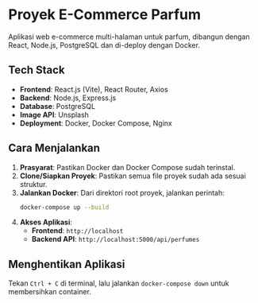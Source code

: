 # Proyek E-Commerce Parfum

Aplikasi web e-commerce multi-halaman untuk parfum, dibangun dengan React, Node.js, PostgreSQL dan di-deploy dengan Docker.

## Tech Stack

-   **Frontend**: React.js (Vite), React Router, Axios
-   **Backend**: Node.js, Express.js
-   **Database**: PostgreSQL
-   **Image API**: Unsplash
-   **Deployment**: Docker, Docker Compose, Nginx

## Cara Menjalankan

1.  **Prasyarat**: Pastikan Docker dan Docker Compose sudah terinstal.
2.  **Clone/Siapkan Proyek**: Pastikan semua file proyek sudah ada sesuai struktur.
3.  **Jalankan Docker**: Dari direktori root proyek, jalankan perintah:
    ```bash
    docker-compose up --build
    ```
4.  **Akses Aplikasi**:
    -   **Frontend**: `http://localhost`
    -   **Backend API**: `http://localhost:5000/api/perfumes`

## Menghentikan Aplikasi

Tekan `Ctrl + C` di terminal, lalu jalankan `docker-compose down` untuk membersihkan container.